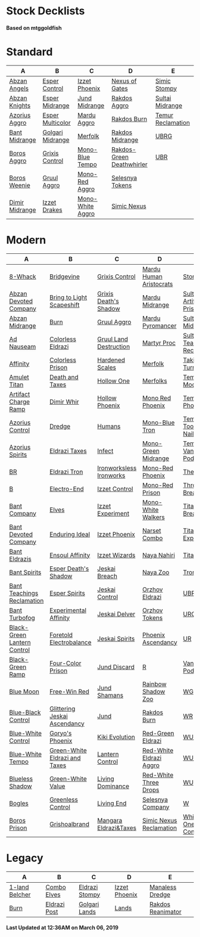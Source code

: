 # Stock Decklists
#### Based on mtggoldfish


# Standard

|                               A                                |                                 B                                  |                                 C                                  |                                          D                                           |                                  E                                   |
|----------------------------------------------------------------|--------------------------------------------------------------------|--------------------------------------------------------------------|--------------------------------------------------------------------------------------|----------------------------------------------------------------------|
|[Abzan Angels](./mtggoldfish/Standard/decks/Abzan_Angels.md)    |[Esper Control](./mtggoldfish/Standard/decks/Esper_Control.md)      |[Izzet Phoenix](./mtggoldfish/Standard/decks/Izzet_Phoenix.md)      |[Nexus of Gates](./mtggoldfish/Standard/decks/Nexus_of_Gates.md)                      |[Simic Stompy](./mtggoldfish/Standard/decks/Simic_Stompy.md)          |
|[Abzan Knights](./mtggoldfish/Standard/decks/Abzan_Knights.md)  |[Esper Midrange](./mtggoldfish/Standard/decks/Esper_Midrange.md)    |[Jund Midrange](./mtggoldfish/Standard/decks/Jund_Midrange.md)      |[Rakdos Aggro](./mtggoldfish/Standard/decks/Rakdos_Aggro.md)                          |[Sultai Midrange](./mtggoldfish/Standard/decks/Sultai_Midrange.md)    |
|[Azorius Aggro](./mtggoldfish/Standard/decks/Azorius_Aggro.md)  |[Esper Multicolor](./mtggoldfish/Standard/decks/Esper_Multicolor.md)|[Mardu Aggro](./mtggoldfish/Standard/decks/Mardu_Aggro.md)          |[Rakdos Burn](./mtggoldfish/Standard/decks/Rakdos_Burn.md)                            |[Temur Reclamation](./mtggoldfish/Standard/decks/Temur_Reclamation.md)|
|[Bant Midrange](./mtggoldfish/Standard/decks/Bant_Midrange.md)  |[Golgari Midrange](./mtggoldfish/Standard/decks/Golgari_Midrange.md)|[Merfolk](./mtggoldfish/Standard/decks/Merfolk.md)                  |[Rakdos Midrange](./mtggoldfish/Standard/decks/Rakdos_Midrange.md)                    |[UBRG](./mtggoldfish/Standard/decks/UBRG.md)                          |
|[Boros Aggro](./mtggoldfish/Standard/decks/Boros_Aggro.md)      |[Grixis Control](./mtggoldfish/Standard/decks/Grixis_Control.md)    |[Mono-Blue Tempo](./mtggoldfish/Standard/decks/Mono-Blue_Tempo.md)  |[Rakdos-Green Deathwhirler](./mtggoldfish/Standard/decks/Rakdos-Green_Deathwhirler.md)|[UBR](./mtggoldfish/Standard/decks/UBR.md)                            |
|[Boros Weenie](./mtggoldfish/Standard/decks/Boros_Weenie.md)    |[Gruul Aggro](./mtggoldfish/Standard/decks/Gruul_Aggro.md)          |[Mono-Red Aggro](./mtggoldfish/Standard/decks/Mono-Red_Aggro.md)    |[Selesnya Tokens](./mtggoldfish/Standard/decks/Selesnya_Tokens.md)                    |                                                                      |
|[Dimir Midrange](./mtggoldfish/Standard/decks/Dimir_Midrange.md)|[Izzet Drakes](./mtggoldfish/Standard/decks/Izzet_Drakes.md)        |[Mono-White Aggro](./mtggoldfish/Standard/decks/Mono-White_Aggro.md)|[Simic Nexus](./mtggoldfish/Standard/decks/Simic_Nexus.md)                            |                                                                      |


# Modern

|                                           A                                            |                                             B                                              |                                         C                                          |                                       D                                        |                                           E                                            |
|----------------------------------------------------------------------------------------|--------------------------------------------------------------------------------------------|------------------------------------------------------------------------------------|--------------------------------------------------------------------------------|----------------------------------------------------------------------------------------|
|[8-Whack](./mtggoldfish/Modern/decks/8-Whack.md)                                        |[Bridgevine](./mtggoldfish/Modern/decks/Bridgevine.md)                                      |[Grixis Control](./mtggoldfish/Modern/decks/Grixis_Control.md)                      |[Mardu Human Aristocrats](./mtggoldfish/Modern/decks/Mardu_Human_Aristocrats.md)|[Storm](./mtggoldfish/Modern/decks/Storm.md)                                            |
|[Abzan Devoted Company](./mtggoldfish/Modern/decks/Abzan_Devoted_Company.md)            |[Bring to Light Scapeshift](./mtggoldfish/Modern/decks/Bring_to_Light_Scapeshift.md)        |[Grixis Death's Shadow](./mtggoldfish/Modern/decks/Grixis_Death's_Shadow.md)        |[Mardu Midrange](./mtggoldfish/Modern/decks/Mardu_Midrange.md)                  |[Sultai Artifact Prison](./mtggoldfish/Modern/decks/Sultai_Artifact_Prison.md)          |
|[Abzan Midrange](./mtggoldfish/Modern/decks/Abzan_Midrange.md)                          |[Burn](./mtggoldfish/Modern/decks/Burn.md)                                                  |[Gruul Aggro](./mtggoldfish/Modern/decks/Gruul_Aggro.md)                            |[Mardu Pyromancer](./mtggoldfish/Modern/decks/Mardu_Pyromancer.md)              |[Sultai Midrange](./mtggoldfish/Modern/decks/Sultai_Midrange.md)                        |
|[Ad Nauseam](./mtggoldfish/Modern/decks/Ad_Nauseam.md)                                  |[Colorless Eldrazi](./mtggoldfish/Modern/decks/Colorless_Eldrazi.md)                        |[Gruul Land Destruction](./mtggoldfish/Modern/decks/Gruul_Land_Destruction.md)      |[Martyr Proc](./mtggoldfish/Modern/decks/Martyr_Proc.md)                        |[Sultai Teaching Reclamation](./mtggoldfish/Modern/decks/Sultai_Teaching_Reclamation.md)|
|[Affinity](./mtggoldfish/Modern/decks/Affinity.md)                                      |[Colorless Prison](./mtggoldfish/Modern/decks/Colorless_Prison.md)                          |[Hardened Scales](./mtggoldfish/Modern/decks/Hardened_Scales.md)                    |[Merfolk](./mtggoldfish/Modern/decks/Merfolk.md)                                |[Taking Turns](./mtggoldfish/Modern/decks/Taking_Turns.md)                              |
|[Amulet Titan](./mtggoldfish/Modern/decks/Amulet_Titan.md)                              |[Death and Taxes](./mtggoldfish/Modern/decks/Death_and_Taxes.md)                            |[Hollow One](./mtggoldfish/Modern/decks/Hollow_One.md)                              |[Merfolks](./mtggoldfish/Modern/decks/Merfolks.md)                              |[Temur Moon](./mtggoldfish/Modern/decks/Temur_Moon.md)                                  |
|[Artifact Charge Ramp](./mtggoldfish/Modern/decks/Artifact_Charge_Ramp.md)              |[Dimir Whir](./mtggoldfish/Modern/decks/Dimir_Whir.md)                                      |[Hollow Phoenix](./mtggoldfish/Modern/decks/Hollow_Phoenix.md)                      |[Mono Red Phoenix](./mtggoldfish/Modern/decks/Mono_Red_Phoenix.md)              |[Temur Phoenix](./mtggoldfish/Modern/decks/Temur_Phoenix.md)                            |
|[Azorius Control](./mtggoldfish/Modern/decks/Azorius_Control.md)                        |[Dredge](./mtggoldfish/Modern/decks/Dredge.md)                                              |[Humans](./mtggoldfish/Modern/decks/Humans.md)                                      |[Mono-Blue Tron](./mtggoldfish/Modern/decks/Mono-Blue_Tron.md)                  |[Temur Tooth and Nail](./mtggoldfish/Modern/decks/Temur_Tooth_and_Nail.md)              |
|[Azorius Spirits](./mtggoldfish/Modern/decks/Azorius_Spirits.md)                        |[Eldrazi Taxes](./mtggoldfish/Modern/decks/Eldrazi_Taxes.md)                                |[Infect](./mtggoldfish/Modern/decks/Infect.md)                                      |[Mono-Green Midrange](./mtggoldfish/Modern/decks/Mono-Green_Midrange.md)        |[Temur Vannifar Pod](./mtggoldfish/Modern/decks/Temur_Vannifar_Pod.md)                  |
|[BR](./mtggoldfish/Modern/decks/BR.md)                                                  |[Eldrazi Tron](./mtggoldfish/Modern/decks/Eldrazi_Tron.md)                                  |[Ironworksless Ironworks](./mtggoldfish/Modern/decks/Ironworksless_Ironworks.md)    |[Mono-Red Phoenix](./mtggoldfish/Modern/decks/Mono-Red_Phoenix.md)              |[The Rock](./mtggoldfish/Modern/decks/The_Rock.md)                                      |
|[B](./mtggoldfish/Modern/decks/B.md)                                                    |[Electro-End](./mtggoldfish/Modern/decks/Electro-End.md)                                    |[Izzet Control](./mtggoldfish/Modern/decks/Izzet_Control.md)                        |[Mono-Red Prison](./mtggoldfish/Modern/decks/Mono-Red_Prison.md)                |[Through the Breach](./mtggoldfish/Modern/decks/Through_the_Breach.md)                  |
|[Bant Company](./mtggoldfish/Modern/decks/Bant_Company.md)                              |[Elves](./mtggoldfish/Modern/decks/Elves.md)                                                |[Izzet Experiment](./mtggoldfish/Modern/decks/Izzet_Experiment.md)                  |[Mono-White Walkers](./mtggoldfish/Modern/decks/Mono-White_Walkers.md)          |[Titan Breach](./mtggoldfish/Modern/decks/Titan_Breach.md)                              |
|[Bant Devoted Company](./mtggoldfish/Modern/decks/Bant_Devoted_Company.md)              |[Enduring Ideal](./mtggoldfish/Modern/decks/Enduring_Ideal.md)                              |[Izzet Phoenix](./mtggoldfish/Modern/decks/Izzet_Phoenix.md)                        |[Narset Combo](./mtggoldfish/Modern/decks/Narset_Combo.md)                      |[Titan Experiment](./mtggoldfish/Modern/decks/Titan_Experiment.md)                      |
|[Bant Eldrazis](./mtggoldfish/Modern/decks/Bant_Eldrazis.md)                            |[Ensoul Affinity](./mtggoldfish/Modern/decks/Ensoul_Affinity.md)                            |[Izzet Wizards](./mtggoldfish/Modern/decks/Izzet_Wizards.md)                        |[Naya Nahiri](./mtggoldfish/Modern/decks/Naya_Nahiri.md)                        |[TitanShift](./mtggoldfish/Modern/decks/TitanShift.md)                                  |
|[Bant Spirits](./mtggoldfish/Modern/decks/Bant_Spirits.md)                              |[Esper Death's Shadow](./mtggoldfish/Modern/decks/Esper_Death's_Shadow.md)                  |[Jeskai Breach](./mtggoldfish/Modern/decks/Jeskai_Breach.md)                        |[Naya Zoo](./mtggoldfish/Modern/decks/Naya_Zoo.md)                              |[Tron](./mtggoldfish/Modern/decks/Tron.md)                                              |
|[Bant Teachings Reclamation](./mtggoldfish/Modern/decks/Bant_Teachings_Reclamation.md)  |[Esper Spirits](./mtggoldfish/Modern/decks/Esper_Spirits.md)                                |[Jeskai Control](./mtggoldfish/Modern/decks/Jeskai_Control.md)                      |[Orzhov Eldrazi](./mtggoldfish/Modern/decks/Orzhov_Eldrazi.md)                  |[UBR](./mtggoldfish/Modern/decks/UBR.md)                                                |
|[Bant Turbofog](./mtggoldfish/Modern/decks/Bant_Turbofog.md)                            |[Experimental Affinity](./mtggoldfish/Modern/decks/Experimental_Affinity.md)                |[Jeskai Delver](./mtggoldfish/Modern/decks/Jeskai_Delver.md)                        |[Orzhov Tokens](./mtggoldfish/Modern/decks/Orzhov_Tokens.md)                    |[URG](./mtggoldfish/Modern/decks/URG.md)                                                |
|[Black-Green Lantern Control](./mtggoldfish/Modern/decks/Black-Green_Lantern_Control.md)|[Foretold Electrobalance](./mtggoldfish/Modern/decks/Foretold_Electrobalance.md)            |[Jeskai Spirits](./mtggoldfish/Modern/decks/Jeskai_Spirits.md)                      |[Phoenix Ascendancy](./mtggoldfish/Modern/decks/Phoenix_Ascendancy.md)          |[UR](./mtggoldfish/Modern/decks/UR.md)                                                  |
|[Black-Green Ramp](./mtggoldfish/Modern/decks/Black-Green_Ramp.md)                      |[Four-Color Prison](./mtggoldfish/Modern/decks/Four-Color_Prison.md)                        |[Jund Discard](./mtggoldfish/Modern/decks/Jund_Discard.md)                          |[R](./mtggoldfish/Modern/decks/R.md)                                            |[Vannifar Pod](./mtggoldfish/Modern/decks/Vannifar_Pod.md)                              |
|[Blue Moon](./mtggoldfish/Modern/decks/Blue_Moon.md)                                    |[Free-Win Red](./mtggoldfish/Modern/decks/Free-Win_Red.md)                                  |[Jund Shamans](./mtggoldfish/Modern/decks/Jund_Shamans.md)                          |[Rainbow Shadow Zoo](./mtggoldfish/Modern/decks/Rainbow_Shadow_Zoo.md)          |[WG](./mtggoldfish/Modern/decks/WG.md)                                                  |
|[Blue-Black Control](./mtggoldfish/Modern/decks/Blue-Black_Control.md)                  |[Glittering Jeskai Ascendancy](./mtggoldfish/Modern/decks/Glittering_Jeskai_Ascendancy.md)  |[Jund](./mtggoldfish/Modern/decks/Jund.md)                                          |[Rakdos Burn](./mtggoldfish/Modern/decks/Rakdos_Burn.md)                        |[WR](./mtggoldfish/Modern/decks/WR.md)                                                  |
|[Blue-White Control](./mtggoldfish/Modern/decks/Blue-White_Control.md)                  |[Goryo's Phoenix](./mtggoldfish/Modern/decks/Goryo's_Phoenix.md)                            |[Kiki Evolution](./mtggoldfish/Modern/decks/Kiki_Evolution.md)                      |[Red-Green Eldrazi](./mtggoldfish/Modern/decks/Red-Green_Eldrazi.md)            |[WUB](./mtggoldfish/Modern/decks/WUB.md)                                                |
|[Blue-White Tempo](./mtggoldfish/Modern/decks/Blue-White_Tempo.md)                      |[Green-White Eldrazi and Taxes](./mtggoldfish/Modern/decks/Green-White_Eldrazi_and_Taxes.md)|[Lantern Control](./mtggoldfish/Modern/decks/Lantern_Control.md)                    |[Red-White Eldrazi Aggro](./mtggoldfish/Modern/decks/Red-White_Eldrazi_Aggro.md)|[WUG](./mtggoldfish/Modern/decks/WUG.md)                                                |
|[Blueless Shadow](./mtggoldfish/Modern/decks/Blueless_Shadow.md)                        |[Green-White Value](./mtggoldfish/Modern/decks/Green-White_Value.md)                        |[Living Dominance](./mtggoldfish/Modern/decks/Living_Dominance.md)                  |[Red-White Three Drops](./mtggoldfish/Modern/decks/Red-White_Three_Drops.md)    |[WU](./mtggoldfish/Modern/decks/WU.md)                                                  |
|[Bogles](./mtggoldfish/Modern/decks/Bogles.md)                                          |[Greenless Control](./mtggoldfish/Modern/decks/Greenless_Control.md)                        |[Living End](./mtggoldfish/Modern/decks/Living_End.md)                              |[Selesnya Company](./mtggoldfish/Modern/decks/Selesnya_Company.md)              |[W](./mtggoldfish/Modern/decks/W.md)                                                    |
|[Boros Prison](./mtggoldfish/Modern/decks/Boros_Prison.md)                              |[Grishoalbrand](./mtggoldfish/Modern/decks/Grishoalbrand.md)                                |[Mangara Eldrazi&amp;Taxes](./mtggoldfish/Modern/decks/Mangara_Eldrazi&amp;Taxes.md)|[Simic Nexus Reclamation](./mtggoldfish/Modern/decks/Simic_Nexus_Reclamation.md)|[White-Blue One-ofs Control](./mtggoldfish/Modern/decks/White-Blue_One-ofs_Control.md)  |


# Legacy

|                              A                               |                            B                             |                              C                               |                             D                              |                                 E                                  |
|--------------------------------------------------------------|----------------------------------------------------------|--------------------------------------------------------------|------------------------------------------------------------|--------------------------------------------------------------------|
|[1-land Belcher](./mtggoldfish/Legacy/decks/1-land_Belcher.md)|[Combo Elves](./mtggoldfish/Legacy/decks/Combo_Elves.md)  |[Eldrazi Stompy](./mtggoldfish/Legacy/decks/Eldrazi_Stompy.md)|[Izzet Phoenix](./mtggoldfish/Legacy/decks/Izzet_Phoenix.md)|[Manaless Dredge](./mtggoldfish/Legacy/decks/Manaless_Dredge.md)    |
|[Burn](./mtggoldfish/Legacy/decks/Burn.md)                    |[Eldrazi Post](./mtggoldfish/Legacy/decks/Eldrazi_Post.md)|[Golgari Lands](./mtggoldfish/Legacy/decks/Golgari_Lands.md)  |[Lands](./mtggoldfish/Legacy/decks/Lands.md)                |[Rakdos Reanimator](./mtggoldfish/Legacy/decks/Rakdos_Reanimator.md)|



#### Last Updated at 12:36AM on March 06, 2019